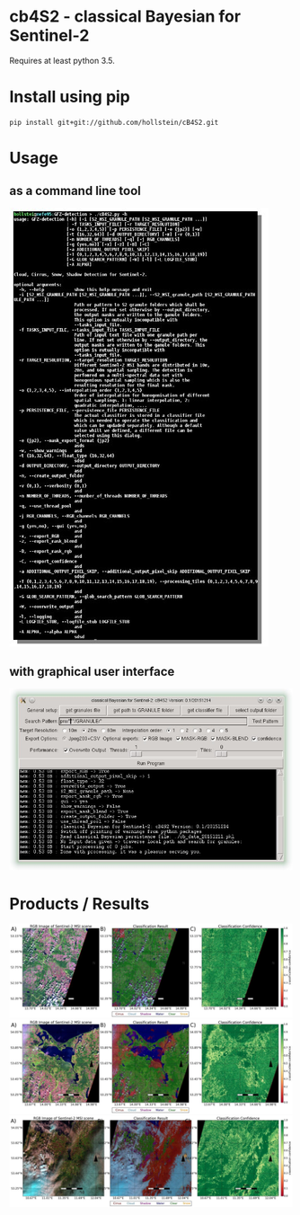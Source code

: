 # cb4S2 - classical Bayesian for Sentinel-2

Requires at least python 3.5.

# Install using pip

`pip install git+git://github.com/hollstein/cB4S2.git`

# Usage

## as a command line tool

![screen shot of the command line](https://github.com/hollstein/images/blob/master/cB4S2_cmdl.jpg)

## with graphical user interface

![screen shot of the GUI](https://github.com/hollstein/images/blob/master/gui.jpg)

# Products / Results

![result 1](https://github.com/hollstein/images/blob/master/res_1.jpg)
![result 1](https://github.com/hollstein/images/blob/master/res_2.jpg)
![result 1](https://github.com/hollstein/images/blob/master/res_3.jpg)
